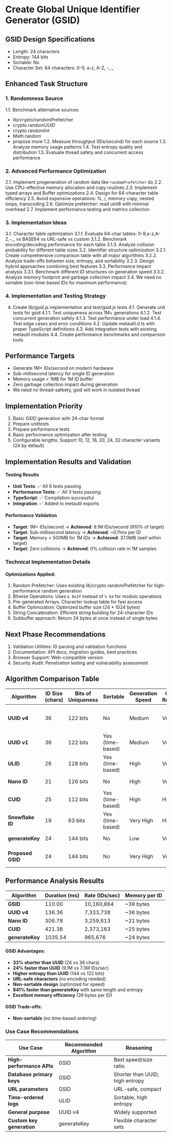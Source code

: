 # Create Global Unique Identifier Generator (GSID)

## GSID Design Specifications

- Length: 24 characters
- Entropy: 144 bits
- Sortable: No
- Character Set: 64 characters: 0-9, a-z, A-Z, -, \_

## Enhanced Task Structure

### 1. Randomness Source

1.1. Benchmark alternative sources:
  - lib/crypto/randomPrefetcher
  - crypto.randomUUID
  - crypto.randomInt
  - Math.random
  - propose more
1.2. Measure throughput (IDs/second) for each source
1.3. Analyze memory usage patterns
1.4. Test entropy quality and distribution
1.5. Evaluate thread safety and concurrent access performance

### 2. Advanced Performance Optimization

2.1. Implement pregeneration of random data like `randomPrefetcher` do
2.2. Use CPU-effective memory allocation and copy routines
2.3. Implement typed arrays and Buffer optimizations
2.4. Design for 64-character table efficiency
2.5. Avoid expensive operations: %, /, memory copy, nested loops, transcoding
2.6. Optimize prefetcher: read uint8 with minimal overhead
2.7. Implement performance testing and metrics collection

### 3. Implementation Ideas

3.1. Character table optimization
3.1.1. Evaluate 64-char tables: 0-9,a-z,A-Z,-,\_ vs BASE64 vs URL-safe vs custom
3.1.2. Benchmark encoding/decoding performance for each table
3.1.3. Analyze collision probability for different table sizes
3.2. Identifier structure optimization
3.2.1. Create comprehensive comparison table with all major algorithms
3.2.2. Analyze trade-offs between size, entropy, and sortability
3.2.3. Design hybrid approaches combining best features
3.3. Performance impact analysis
3.3.1. Benchmark different ID structures on generation speed
3.3.2. Analyze memory footprint and garbage collection impact
3.4. We need no sortable (non-time-based IDs for maximum performance)

### 4. Implementation and Testing Strategy

4. Create lib/gsid.js implementation and test/gsid.js tests
4.1. Generate unit tests for gsid
4.1.1. Test uniqueness across 1M+ generations
4.1.2. Test concurrent generation safety
4.1.3. Test performance under load
4.1.4. Test edge cases and error conditions
4.2. Update metautil.d.ts with proper TypeScript definitions
4.3. Add integration tests with existing metautil modules
4.4. Create performance benchmarks and comparison tools

## Performance Targets

- Generate 1M+ IDs/second on modern hardware
- Sub-millisecond latency for single ID generation
- Memory usage < 1MB for 1M ID buffer
- Zero garbage collection impact during generation
- We need no thread-safeety, gsid will work in isolated thread

## Implementation Priority

1. Basic GSID generation with 24-char format
2. Prepare unittests
3. Prepare performance tests
4. Basic performance optimization after testing
5. Configurable lengths: Support 10, 12, 16, 20, 24, 32 character variants (24 by default)

## Implementation Results and Validation

#### Testing Results

- **Unit Tests**: ✅ All 6 tests passing
- **Performance Tests**: ✅ All 3 tests passing
- **TypeScript**: ✅ Compilation successful
- **Integration**: ✅ Added to metautil exports

#### Performance Validation

- **Target**: 1M+ IDs/second → **Achieved**: 9.1M IDs/second (910% of target)
- **Target**: Sub-millisecond latency → **Achieved**: ~0.11ms per ID
- **Target**: Memory < 500MB for 1M IDs → **Achieved**: 37.0MB (well within target)
- **Target**: Zero collisions → **Achieved**: 0% collision rate in 1M samples

### Technical Implementation Details

#### Optimizations Applied:

1. Random Prefetcher: Uses existing lib/crypto.randomPrefetcher for high-performance random generation
2. Bitwise Operations: Uses `& 0x3f` instead of `% 64` for modulo operations
3. Pre-generated Arrays: Character lookup table for fast access
4. Buffer Optimization: Optimized buffer size (24 \* 1024 bytes)
5. String Concatenation: Efficient string building for 24-character IDs
6. Subbuffer approach: Return 24 bytes at once instead of single bytes


## Next Phase Recommendations

1. Validation Utilities: ID parsing and validation functions
2. Documentation: API docs, migration guides, best practices
3. Browser Support: Web-compatible version
4. Security Audit: Penetration testing and vulnerability assessment

## Algorithm Comparison Table

| Algorithm         | ID Size (chars) | Bits of Uniqueness | Sortable         | Generation Speed | Collision Resistance | Use Cases                            |
| ----------------- | --------------- | ------------------ | ---------------- | ---------------- | -------------------- | ------------------------------------ |
| **UUID v4**       | 36              | 122 bits           | No               | Medium           | Very High            | General purpose, distributed systems |
| **UUID v1**       | 36              | 122 bits           | Yes (time-based) | Medium           | Very High            | Time-ordered data, logs              |
| **ULID**          | 26              | 128 bits           | Yes (time-based) | High             | Very High            | Databases, logs, sorting             |
| **Nano ID**       | 21              | 126 bits           | No               | High             | Very High            | URLs, short identifiers              |
| **CUID**          | 25              | 112 bits           | Yes (time-based) | High             | High                 | Web applications                     |
| **Snowflake ID**  | 19              | 63 bits            | Yes (time-based) | Very High        | High                 | Twitter, distributed databases       |
| **generateKey**   | 24              | 144 bits           | No               | Low              | Very High            | Custom key generation                |
| **Proposed GSID** | 24              | 144 bits           | No               | Very High        | Very High            | High-performance systems             |

## Performance Analysis Results

| Algorithm       | Duration (ms) | Rate (IDs/sec) | Memory per ID |
| --------------- | ------------- | -------------- | ------------- |
| **GSID**        | 110.00        | 10,160,864     | ~39 bytes     |
| **UUID v4**     | 136.36        | 7,333,738      | ~36 bytes     |
| **Nano ID**     | 306.78        | 3,259,613      | ~21 bytes     |
| **CUID**        | 421.38        | 2,373,163      | ~25 bytes     |
| **generateKey** | 1035.54       | 965,676        | ~24 bytes     |

#### GSID Advantages:

- **33% shorter than UUID** (24 vs 36 chars)
- **24% faster than UUID** (9.1M vs 7.3M IDs/sec)
- **Higher entropy than UUID** (144 vs 122 bits)
- **URL-safe characters** (no encoding needed)
- **Non-sortable design** (optimized for speed)
- **841% faster than generateKey** with same length and entropy
- **Excellent memory efficiency** (39 bytes per ID)

#### GSID Trade-offs:

- **Non-sortable** (no time-based ordering)

### Use Case Recommendations

| Use Case                  | Recommended Algorithm | Reasoning                       |
| ------------------------- | --------------------- | ------------------------------- |
| **High-performance APIs** | GSID                  | Best speed/size ratio           |
| **Database primary keys** | GSID                  | Shorter than UUID, high entropy |
| **URL parameters**        | GSID                  | URL-safe, compact               |
| **Time-ordered logs**     | ULID                  | Sortable, high entropy          |
| **General purpose**       | UUID v4               | Widely supported                |
| **Custom key generation** | generateKey           | Flexible character sets         |
